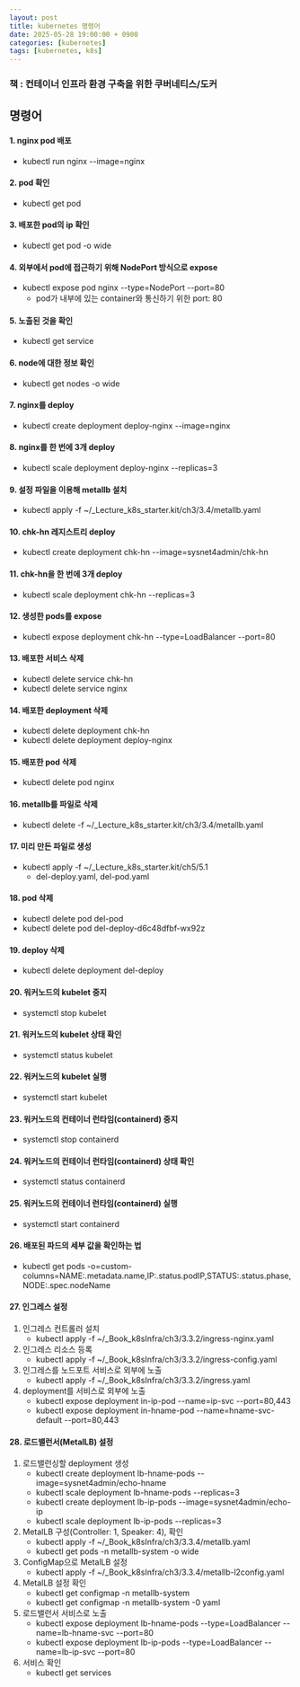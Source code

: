 ```yaml
---
layout: post
title: kubernetes 명령어
date: 2025-05-28 19:00:00 + 0900
categories: [kubernetes]
tags: [kubernetes, k8s]
---
```

### 책 : 컨테이너 인프라 환경 구축을 위한 쿠버네티스/도커

## 명령어

#### 1. nginx pod 배포
- kubectl run nginx --image=nginx
	
#### 2. pod 확인
- kubectl get pod
	
#### 3. 배포한 pod의 ip 확인
- kubectl get pod -o wide

#### 4. 외부에서 pod에 접근하기 위해 NodePort 방식으로 expose
- kubectl expose pod nginx --type=NodePort --port=80
	- pod가 내부에 있는 container와 통신하기 위한 port: 80
		
#### 5. 노출된 것을 확인
- kubectl get service

#### 6. node에 대한 정보 확인
- kubectl get nodes -o wide

#### 7. nginx를 deploy
- kubectl create deployment deploy-nginx --image=nginx
	
#### 8. nginx를 한 번에 3개 deploy 
- kubectl scale deployment deploy-nginx --replicas=3
	
#### 9. 설정 파일을 이용해 metallb 설치
- kubectl apply -f ~/_Lecture_k8s_starter.kit/ch3/3.4/metallb.yaml

#### 10. chk-hn 레지스트리 deploy	
- kubectl create deployment chk-hn --image=sysnet4admin/chk-hn

#### 11. chk-hn을 한 번에 3개 deploy	
- kubectl scale deployment chk-hn --replicas=3
	
#### 12. 생성한 pods를 expose
- kubectl expose deployment chk-hn --type=LoadBalancer --port=80

#### 13. 배포한 서비스 삭제	
- kubectl delete service chk-hn
- kubectl delete service nginx
	
#### 14. 배포한 deployment 삭제
- kubectl delete deployment chk-hn
- kubectl delete deployment deploy-nginx

#### 15. 배포한 pod 삭제
- kubectl delete pod nginx

#### 16. metallb를 파일로 삭제
- kubectl delete -f ~/_Lecture_k8s_starter.kit/ch3/3.4/metallb.yaml
	
#### 17. 미리 만든 파일로 생성
- kubectl apply -f ~/_Lecture_k8s_starter.kit/ch5/5.1
	- del-deploy.yaml, del-pod.yaml

#### 18. pod 삭제
- kubectl delete pod del-pod
- kubectl delete pod del-deploy-d6c48dfbf-wx92z

#### 19. deploy 삭제
- kubectl delete deployment del-deploy
	
#### 20. 워커노드의 kubelet 중지
- systemctl stop kubelet

#### 21. 워커노드의 kubelet 상태 확인
- systemctl status kubelet

#### 22. 워커노드의 kubelet 실행
- systemctl start kubelet

#### 23. 워커노드의 컨테이너 런타임(containerd) 중지
- systemctl stop containerd

#### 24. 워커노드의 컨테이너 런타임(containerd) 상태 확인
- systemctl status containerd
	
#### 25. 워커노드의 컨테이너 런타임(containerd) 실행
- systemctl start containerd
	
#### 26. 배포된 파드의 세부 값을 확인하는 법
- kubectl get pods -o=custom-columns=NAME:.metadata.name,IP:.status.podIP,STATUS:.status.phase,NODE:.spec.nodeName

#### 27. 인그레스 설정
1. 인그레스 컨트롤러 설치
	- kubectl apply -f ~/_Book_k8sInfra/ch3/3.3.2/ingress-nginx.yaml
2. 인그레스 리소스 등록
	- kubectl apply -f ~/_Book_k8sInfra/ch3/3.3.2/ingress-config.yaml
3. 인그레스를 노드포트 서비스로 외부에 노출
	- kubectl apply -f ~/_Book_k8sInfra/ch3/3.3.2/ingress.yaml
4. deployment를 서비스로 외부에 노출
	- kubectl expose deployment in-ip-pod --name=ip-svc --port=80,443
	- kubectl expose deployment in-hname-pod --name=hname-svc-default --port=80,443

#### 28. 로드밸런서(MetalLB) 설정
1. 로드밸런싱할 deployment 생성
    - kubectl create deployment lb-hname-pods --image=sysnet4admin/echo-hname
    - kubectl scale deployment lb-hname-pods --replicas=3
    - kubectl create deployment lb-ip-pods --image=sysnet4admin/echo-ip
    - kubectl scale deployment lb-ip-pods --replicas=3
2. MetalLB 구성(Controller: 1, Speaker: 4), 확인
    - kubectl apply -f ~/_Book_k8sInfra/ch3/3.3.4/metallb.yaml
    - kubectl get pods -n metallb-system -o wide
3. ConfigMap으로 MetalLB 설정
    - kubectl apply -f ~/_Book_k8sInfra/ch3/3.3.4/metallb-l2config.yaml
4. MetalLB 설정 확인
    - kubectl get configmap -n metallb-system
    - kubectl get configmap -n metallb-system -0 yaml
5. 로드밸런서 서비스로 노출
    - kubectl expose deployment lb-hname-pods --type=LoadBalancer --name=lb-hname-svc --port=80
    - kubectl expose deployment lb-ip-pods --type=LoadBalancer --name=lb-ip-svc --port=80
6. 서비스 확인
    - kubectl get services

